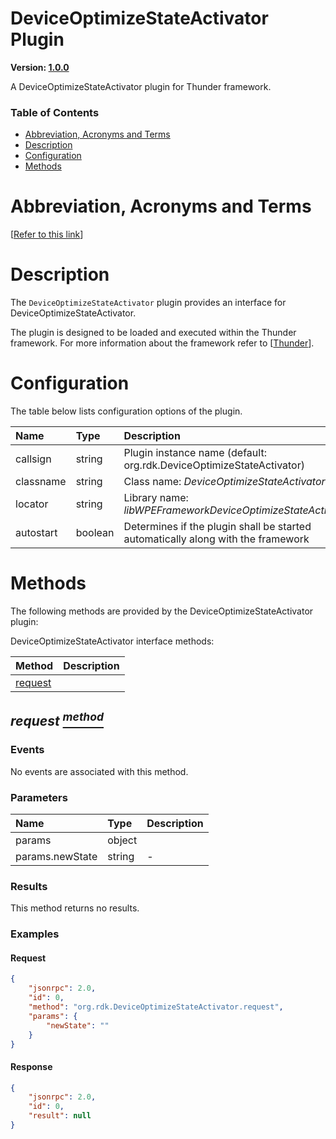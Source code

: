 <!-- Generated automatically, DO NOT EDIT! -->
<a id="head.DeviceOptimizeStateActivator_Plugin"></a>
# DeviceOptimizeStateActivator Plugin

**Version: [1.0.0](https://github.com/rdkcentral/rdkservices/blob/main/DeviceOptimizeStateActivator/CHANGELOG.md)**

A DeviceOptimizeStateActivator plugin for Thunder framework.

### Table of Contents

- [Abbreviation, Acronyms and Terms](#head.Abbreviation,_Acronyms_and_Terms)
- [Description](#head.Description)
- [Configuration](#head.Configuration)
- [Methods](#head.Methods)

<a id="head.Abbreviation,_Acronyms_and_Terms"></a>
# Abbreviation, Acronyms and Terms

[[Refer to this link](userguide/aat.md)]

<a id="head.Description"></a>
# Description

The `DeviceOptimizeStateActivator` plugin provides an interface for DeviceOptimizeStateActivator.

The plugin is designed to be loaded and executed within the Thunder framework. For more information about the framework refer to [[Thunder](#ref.Thunder)].

<a id="head.Configuration"></a>
# Configuration

The table below lists configuration options of the plugin.

| Name | Type | Description |
| :-------- | :-------- | :-------- |
| callsign | string | Plugin instance name (default: org.rdk.DeviceOptimizeStateActivator) |
| classname | string | Class name: *DeviceOptimizeStateActivator* |
| locator | string | Library name: *libWPEFrameworkDeviceOptimizeStateActivator.so* |
| autostart | boolean | Determines if the plugin shall be started automatically along with the framework |

<a id="head.Methods"></a>
# Methods

The following methods are provided by the DeviceOptimizeStateActivator plugin:

DeviceOptimizeStateActivator interface methods:

| Method | Description |
| :-------- | :-------- |
| [request](#method.request) |  |

<a id="method.request"></a>
## *request [<sup>method</sup>](#head.Methods)*



### Events
No events are associated with this method.
### Parameters
| Name | Type | Description |
| :-------- | :-------- | :-------- |
| params | object |  |
| params.newState | string | - |
### Results
This method returns no results.

### Examples


#### Request

```json
{
    "jsonrpc": 2.0,
    "id": 0,
    "method": "org.rdk.DeviceOptimizeStateActivator.request",
    "params": {
        "newState": ""
    }
}
```


#### Response

```json
{
    "jsonrpc": 2.0,
    "id": 0,
    "result": null
}
```


